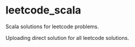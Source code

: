 # leetcode_scala
Scala solutions for leetcode problems.

Uploading direct solution for all leetcode solutions.
